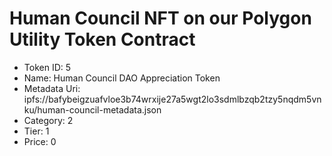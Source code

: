 # Human Council NFT on our Polygon Utility Token Contract
- Token ID: 5
- Name: Human Council DAO Appreciation Token
- Metadata Uri: ipfs://bafybeigzuafvloe3b74wrxije27a5wgt2lo3sdmlbzqb2tzy5nqdm5vnku/human-council-metadata.json
- Category: 2
- Tier: 1
- Price: 0
